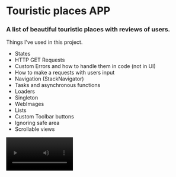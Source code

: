 # Touristic places APP
### A list of beautiful touristic places with reviews of users.

Things I've used in this project.

- States
- HTTP GET Requests 
- Custom Errors and how to handle them in code (not in UI)
- How to make a requests with users input
- Navigation (StackNavigator)
- Tasks and asynchronous functions
- Loaders
- Singleton
- WebImages
- Lists
- Custom Toolbar buttons
- Ignoring safe area
- Scrollable views

<video src='./app-demo.mp4' style="max-width: 400px" width=180></video>
